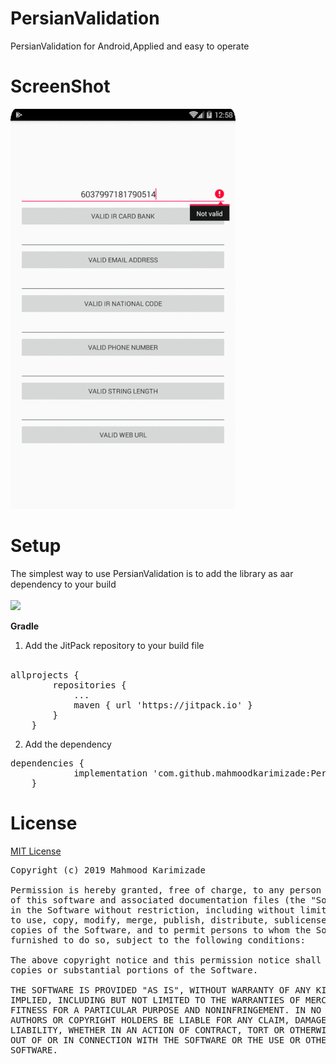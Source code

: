 # PersianValidation
PersianValidation for Android,Applied and easy to operate

# ScreenShot
![](PersianValidation.gif)

# Setup
The simplest way to use PersianValidation is to add the library as aar dependency to your build <br /> <br />
[![](https://jitpack.io/v/mahmoodkarimizade/PersianValidation.svg)](https://jitpack.io/#mahmoodkarimizade/PersianValidation)

**Gradle**
1. Add the JitPack repository to your build file <br /> <br />
<pre>allprojects {
		repositories {
			...
			maven { url 'https://jitpack.io' }
		}
	}</pre>
2. Add the dependency <br />
<pre>dependencies {
	        implementation 'com.github.mahmoodkarimizade:PersianValidation:1.0.0'
	}</pre>

# License
[MIT License](License.txt)
<pre>
Copyright (c) 2019 Mahmood Karimizade

Permission is hereby granted, free of charge, to any person obtaining a copy
of this software and associated documentation files (the "Software"), to deal
in the Software without restriction, including without limitation the rights
to use, copy, modify, merge, publish, distribute, sublicense, and/or sell
copies of the Software, and to permit persons to whom the Software is
furnished to do so, subject to the following conditions:

The above copyright notice and this permission notice shall be included in all
copies or substantial portions of the Software.

THE SOFTWARE IS PROVIDED "AS IS", WITHOUT WARRANTY OF ANY KIND, EXPRESS OR
IMPLIED, INCLUDING BUT NOT LIMITED TO THE WARRANTIES OF MERCHANTABILITY,
FITNESS FOR A PARTICULAR PURPOSE AND NONINFRINGEMENT. IN NO EVENT SHALL THE
AUTHORS OR COPYRIGHT HOLDERS BE LIABLE FOR ANY CLAIM, DAMAGES OR OTHER
LIABILITY, WHETHER IN AN ACTION OF CONTRACT, TORT OR OTHERWISE, ARISING FROM,
OUT OF OR IN CONNECTION WITH THE SOFTWARE OR THE USE OR OTHER DEALINGS IN THE
SOFTWARE.
</pre>
